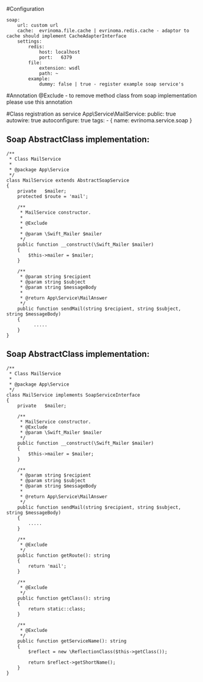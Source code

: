 #Configuration

    soap:
        url: custom url
        cache:  evrinoma.file.cache | evrinoma.redis.cache - adaptor to cache should implement CacheAdapterInterface
        settings:
            redis:
                host: localhost
                port:   6379
            file:
                extension: wsdl
                path: ~
            example:
                dummy: false | true - register example soap service's
                
#Annotation
   @Exclude - to remove method class from soap implementation please use this annotation
      
#Class registration as service
      App\Service\MailService:
        public: true
        autowire: true
        autoconfigure: true
        tags:
          - { name: evrinoma.service.soap }
      
Soap AbstractClass implementation:
--------------------------------------------
    /**
     * Class MailService
     *
     * @package App\Service
     */
    class MailService extends AbstractSoapService
    {
        private   $mailer;
        protected $route = 'mail';
    
        /**
         * MailService constructor.
         *
         * @Exclude
         *
         * @param \Swift_Mailer $mailer
         */
        public function __construct(\Swift_Mailer $mailer)
        {
            $this->mailer = $mailer;
        }
    
        /**
         * @param string $recipient
         * @param string $subject
         * @param string $messageBody
         *
         * @return App\Service\MailAnswer
         */
        public function sendMail(string $recipient, string $subject, string $messageBody)
        {
              .....
        }
    }

Soap AbstractClass implementation:
--------------------------------------------
    /**
     * Class MailService
     *
     * @package App\Service
     */
    class MailService implements SoapServiceInterface
    {
        private   $mailer;
    
        /**
         * MailService constructor.
         * @Exclude
         * @param \Swift_Mailer $mailer
         */
        public function __construct(\Swift_Mailer $mailer)
        {
            $this->mailer = $mailer;
        }
    
        /**
         * @param string $recipient
         * @param string $subject
         * @param string $messageBody
         *
         * @return App\Service\MailAnswer
         */
        public function sendMail(string $recipient, string $subject, string $messageBody)
        {
            .....
        }        

        /**
         * @Exclude
         */
        public function getRoute(): string
        {
            return 'mail';
        }
    
        /**
         * @Exclude
         */
        public function getClass(): string
        {
            return static::class;
        }
    
        /**
         * @Exclude
         */
        public function getServiceName(): string
        {
            $reflect = new \ReflectionClass($this->getClass());
    
            return $reflect->getShortName();
        }
    }

